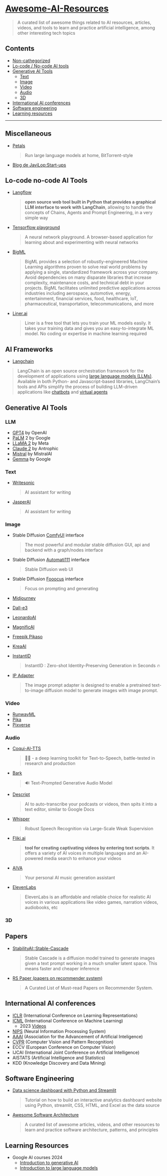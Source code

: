 # **[Awesome-AI-Resources](https://github.com/Zer0Q/awesome-ai-resources)**
> A curated list of awesome things related to AI resources, articles, videos, and tools to learn and practice artificial intelligence, among other interesting tech topics

## Contents

- [Non-cathegorized](#miscellaneous)
- [Lo-code / No-code AI tools](#lo-code-no-code-ai-tools)
- [Generative AI Tools](#generative-ai-tools)
   - [Text](#text)
   - [Image](#image)
   - [Video](#text-to-video)
   - [Audio](#audio)
   - [3D](#3d)
- [International AI conferences](#International-AI-conferences)
- [Software engineering](#software-engineering)
- [Learning resources](#learning-resources)

---

## Miscellaneous
- [Petals](https://github.com/bigscience-workshop/petals?tab=readme-ov-file)

   >Run large language models at home, BitTorrent-style

- [Blog de JaviLop:Start-ups](https://javilop.com/startupea-inteligentemente/invirtiendo-tres-anos-en-startups/)

## Lo-code no-code AI Tools

- [Langflow](https://www.langflow.org)

  > **open source web tool built in Python that provides a graphical LLM interface to work with LangChain**, allowing to handle the concepts of Chains, Agents and Prompt Engineering, in a very simple way

- [Tensorflow playground](http://playground.tensorflow.org)

  > A neural network playground. A browser-based application for learning about and experimenting with neural networks

- [BigML](https://bigml.com)

  > BigML provides a selection of robustly-engineered Machine Learning algorithms proven to solve real world problems by applying a single, standardized framework across your company. Avoid dependencies on many disparate libraries that increase complexity, maintenance costs, and technical debt in your projects. BigML facilitates unlimited predictive applications across industries including aerospace, automotive, energy, entertainment, financial services, food, healthcare, IoT, pharmaceutical, transportation, telecommunications, and more

- [Liner.ai](https://liner.ai)

  > Liner is a free tool that lets you train your ML models easily. It takes your training data and gives you an easy-to-integrate ML model. No coding or expertise in machine learning required

## AI Frameworks

- [Langchain](https://www.langchain.com)

>LangChain is an open source orchestration framework for the development of applications using [large language models (LLMs)](https://www.ibm.com/blog/open-source-large-language-models-benefits-risks-and-types/). Available in both Python- and Javascript-based libraries, LangChain’s tools and APIs simplify the process of building LLM-driven applications like [chatbots](https://www.ibm.com/topics/chatbots) and [virtual agents](https://www.ibm.com/topics/virtual-agent)

## Generative AI Tools



### LLM

- [GPT4](https://chat.openai.com) by OpenAI
-  [PaLM](https://ai.google/discover/palm2/) 2 by Google
- [LLaMA 2](https://llama.meta.com) by Meta
- [Claude 2](https://www.anthropic.com/product) by Antrophic
- [Mistral](https://mistral.ai) by MistralAI
- [Gemma](https://blog.google/technology/developers/gemma-open-models/) by Google

### Text

- [Writesonic](https://writesonic.com/pricing)

  > AI assistant for writing

- [JasperAI](https://www.jasper.ai)

  >AI assistant for writing

### Image

- Stable Diffusion [ComfyUI](https://github.com/comfyanonymous/ComfyUI) interface

  > The most powerful and modular stable diffusion GUI, api and backend with a graph/nodes interface

- Stable Diffusion [Automati111](https://github.com/AUTOMATIC1111/stable-diffusion-webui) interface

  > Stable Diffusion web UI

- Stable Diffusion [Fooocus](https://github.com/lllyasviel/Fooocus) interface

  >Focus on prompting and generating

- [Midjourney](https://www.midjourney.com)

- [Dall-e3](https://openai.com/dall-e-3)

- [LeonardoAI](https://leonardo.ai)

- [MagnificAI](magnific.ai)

- [Freepik Pikaso](https://www.freepik.com/ai/pikaso-ai-drawing)

- [KreaAI](https://www.krea.ai)

- [InstantID](https://github.com/InstantID/InstantID)
  
   >InstantID : Zero-shot Identity-Preserving Generation in Seconds 🔥
- [IP Adapter](https://github.com/tencent-ailab/IP-Adapter)
  
   >The image prompt adapter is designed to enable a pretrained text-to-image diffusion model to generate images with image prompt.

### Video

- [RunwayML](https://runwayml.com)
- [Pika](https://pika.art)
- [Pixverse](https://pixverse.ai)

### Audio
- [Coqui-AI-TTS](https://github.com/coqui-ai/TTS)
   >🐸💬 - a deep learning toolkit for Text-to-Speech, battle-tested in research and production

- [Bark](https://github.com/suno-ai/bark)

   > 🔊 Text-Prompted Generative Audio Model

- [Descript](https://www.descript.com/)

   > AI to auto-transcribe your podcasts or videos, then spits it into a text editor, similar to Google Docs

- [Whisper](https://github.com/openai/whisper)

   > Robust Speech Recognition via Large-Scale Weak Supervision

- [Fliki.ai](https://fliki.ai/)

   >**tool for creating captivating videos by entering text scripts**. It offers a variety of AI voices in multiple languages and an AI-powered media search to enhance your videos

- [AIVA](https://www.aiva.ai/)

   > Your personal AI music generation assistant

- [ElevenLabs](https://elevenlabs.io)

   > ElevenLabs is an affordable and reliable choice for realistic AI voices in various applications like video games, narration videos, audiobooks, etc
### 3D

## Papers
- [StabilityAI::Stable-Cascade](https://huggingface.co/stabilityai/stable-cascade)

   >Stable Cascade is a diffusion model trained to generate images given a text prompt working in a much smaller latent space. This means faster and cheaper inference

- [RS Paper (papers on recommender system)](https://github.com/hongleizhang/RSPapers)

   > A Curated List of Must-read Papers on Recommender System.

## International AI conferences 

- [ICLR](https://iclr.cc/) (International Conference on Learning Representations)
- [ICML](https://icml.cc/) (International Conference on Machine Learning)
  - 2023 [Videos](https://icml.cc/virtual/2023/index.html)
- [NIPS](https://nips.cc/) (Neural Information Processing System)
- [AAAI](https://aaai.org/) (Association for the Advancement of Artificial Inteligence)
- [CVPR](https://cvpr.thecvf.com/) (Computer Vision and Pattern Recognition)
- ECCV (European Conference on Computer Vision)
- IJCAI (International Joint Conference on Artificial Intelligence)
- AISTATS (Artificial Intelligence and Statistics)
- KDD (Knowledge Discovery and Data Mining)

## Software Engineering

- [Data science dashboard with Python and Streamlit](https://morioh.com/a/b0a0843ff9b1/build-an-interactive-analytics-dashboard-website-using-python)

  > Tutorial on how to build an interactive analytics  dashboard website using Python, streamlit, CSS, HTML, and Excel as the  data source
  
- [Awesome Software Architecture](https://github.com/mehdihadeli/awesome-software-architecture)

  > A curated list of awesome articles, videos, and other resources to learn and practice software architecture, patterns, and principles

## Learning Resources

- Google AI courses 2024
  - [Introduction to generative AI](https://www.cloudskillsboost.google/course_templates/536)
  - [Introduction to large language models](https://www.cloudskillsboost.google/course_templates/539)


